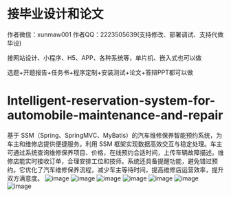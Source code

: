 # 接毕业设计和论文
作者微信：xunmaw001  作者QQ：2223505639(支持修改、部署调试、支持代做毕设)

接网站设计、小程序、H5、APP、各种系统等，单片机、嵌入式也可以做

选题+开题报告+任务书+程序定制+安装测试+论文+答辩PPT都可以做
# Intelligent-reservation-system-for-automobile-maintenance-and-repair
基于 SSM（Spring、SpringMVC、MyBatis）的汽车维修保养智能预约系统，为车主和维修店提供便捷服务。利用 SSM 框架实现数据高效交互与稳定处理。车主可通过系统查询维修保养项目、价格，在线预约合适时间，上传车辆故障描述。维修店能实时接收订单，合理安排工位和技师。系统还具备提醒功能，避免错过预约。它优化了汽车维修保养流程，减少车主等待时间，提高维修店运营效率，提升双方满意度。 
![image](https://github.com/user-attachments/assets/a358e142-7711-4f2e-823d-c01b2f53d62c)
![image](https://github.com/user-attachments/assets/a88e8557-187a-4beb-a7c1-e2b5ae9d91e3)
![image](https://github.com/user-attachments/assets/aa9ca592-115f-40a7-98dd-b1280f03efa3)
![image](https://github.com/user-attachments/assets/6fd989b3-ee96-4a95-a20e-5e74546cb0f6)
![image](https://github.com/user-attachments/assets/61964013-6125-4ee0-ac06-851bdbce17a0)
![image](https://github.com/user-attachments/assets/f3b8d5f7-ec1c-4504-ab19-130f3dd90daf)
![image](https://github.com/user-attachments/assets/97d5125e-ceff-4b9c-aff1-ef51c7c0d14a)
